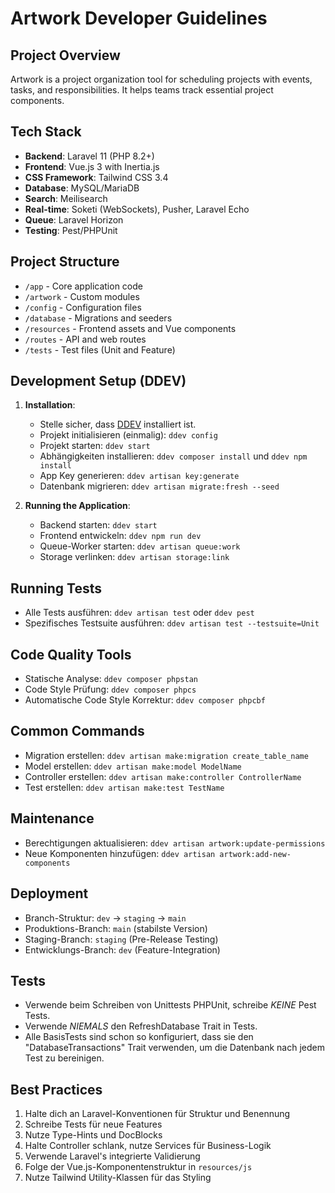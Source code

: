 # Artwork Developer Guidelines

## Project Overview
Artwork is a project organization tool for scheduling projects with events, tasks, and responsibilities. It helps teams track essential project components.

## Tech Stack
- **Backend**: Laravel 11 (PHP 8.2+)
- **Frontend**: Vue.js 3 with Inertia.js
- **CSS Framework**: Tailwind CSS 3.4
- **Database**: MySQL/MariaDB
- **Search**: Meilisearch
- **Real-time**: Soketi (WebSockets), Pusher, Laravel Echo
- **Queue**: Laravel Horizon
- **Testing**: Pest/PHPUnit

## Project Structure
- `/app` - Core application code
- `/artwork` - Custom modules
- `/config` - Configuration files
- `/database` - Migrations and seeders
- `/resources` - Frontend assets and Vue components
- `/routes` - API and web routes
- `/tests` - Test files (Unit and Feature)

## Development Setup (DDEV)
1. **Installation**:
   - Stelle sicher, dass [DDEV](https://ddev.readthedocs.io) installiert ist.
   - Projekt initialisieren (einmalig): `ddev config`
   - Projekt starten: `ddev start`
   - Abhängigkeiten installieren: `ddev composer install` und `ddev npm install`
   - App Key generieren: `ddev artisan key:generate`
   - Datenbank migrieren: `ddev artisan migrate:fresh --seed`

2. **Running the Application**:
   - Backend starten: `ddev start`
   - Frontend entwickeln: `ddev npm run dev`
   - Queue-Worker starten: `ddev artisan queue:work`
   - Storage verlinken: `ddev artisan storage:link`

## Running Tests
- Alle Tests ausführen: `ddev artisan test` oder `ddev pest`
- Spezifisches Testsuite ausführen: `ddev artisan test --testsuite=Unit`

## Code Quality Tools
- Statische Analyse: `ddev composer phpstan`
- Code Style Prüfung: `ddev composer phpcs`
- Automatische Code Style Korrektur: `ddev composer phpcbf`

## Common Commands
- Migration erstellen: `ddev artisan make:migration create_table_name`
- Model erstellen: `ddev artisan make:model ModelName`
- Controller erstellen: `ddev artisan make:controller ControllerName`
- Test erstellen: `ddev artisan make:test TestName`

## Maintenance
- Berechtigungen aktualisieren: `ddev artisan artwork:update-permissions`
- Neue Komponenten hinzufügen: `ddev artisan artwork:add-new-components`

## Deployment
- Branch-Struktur: `dev` → `staging` → `main`
- Produktions-Branch: `main` (stabilste Version)
- Staging-Branch: `staging` (Pre-Release Testing)
- Entwicklungs-Branch: `dev` (Feature-Integration)

## Tests
- Verwende beim Schreiben von Unittests PHPUnit, schreibe *KEINE* Pest Tests.
- Verwende *NIEMALS* den RefreshDatabase Trait in Tests.
- Alle BasisTests sind schon so konfiguriert, dass sie den "DatabaseTransactions" Trait verwenden, um die Datenbank nach jedem Test zu bereinigen.


## Best Practices
1. Halte dich an Laravel-Konventionen für Struktur und Benennung
2. Schreibe Tests für neue Features
3. Nutze Type-Hints und DocBlocks
4. Halte Controller schlank, nutze Services für Business-Logik
5. Verwende Laravel's integrierte Validierung
6. Folge der Vue.js-Komponentenstruktur in `resources/js`
7. Nutze Tailwind Utility-Klassen für das Styling
